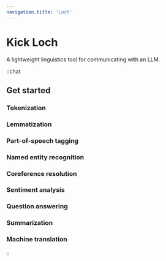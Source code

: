 ```yaml
---
navigation.title: 'Loch'
---
```


# Kick Loch

A lightweight linguistics tool for communicating with an LLM.

::chat
## Get started

### Tokenization
### Lemmatization
### Part-of-speech tagging
### Named entity recognition
### Coreference resolution
### Sentiment analysis
### Question answering
### Summarization
### Machine translation
::
